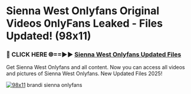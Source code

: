 # Sienna West Onlyfans Original Videos 0nlyFans Leaked - Files Updated! (98x11)

<h3>🔴 CLICK HERE 🌐==►► <a href="https://tinyurl.com/x26r9saj" rel="nofollow">Sienna West Onlyfans Updated Files</a></h3>

Get Sienna West Onlyfans and all content. Now you can access all videos and pictures of Sienna West Onlyfans. New Updated Files 2025!

[![98x11](https://i.imgur.com/LkgZPqh.gif)](https://tinyurl.com/x26r9saj)
brandi sienna onlyfans
